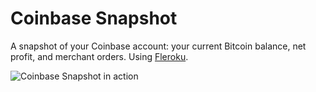 # Coinbase Snapshot
A snapshot of your Coinbase account: your current Bitcoin balance, net profit, and merchant orders. Using [Fleroku](https://github.com/clarkduvall/fleroku).

![Coinbase Snapshot in action](https://raw.github.com/clarkduvall/coinbase-snapshot/master/screenshot.png)
